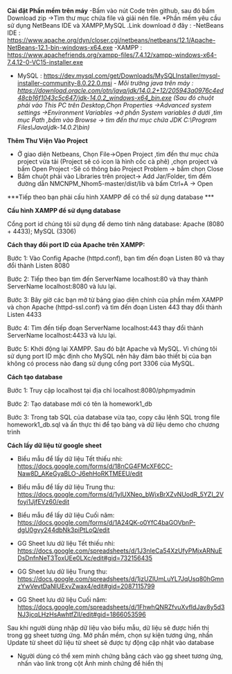 
**Cài đặt Phần mềm trên máy**
-Bấm vào nút Code trên github, sau đó bấm Download zip
->Tìm thư mục chứa file và giải nén file.
*Phần mềm yêu cầu sử dụng NetBeans IDE và XAMPP,MySQL .Link download ở đây :
-NetBeans IDE : https://www.apache.org/dyn/closer.cgi/netbeans/netbeans/12.1/Apache-NetBeans-12.1-bin-windows-x64.exe
-XAMPP : https://www.apachefriends.org/xampp-files/7.4.12/xampp-windows-x64-7.4.12-0-VC15-installer.exe
- MySQL : https://dev.mysql.com/get/Downloads/MySQLInstaller/mysql-installer-community-8.0.22.0.msi
*- Môi trường java trên máy : https://download.oracle.com/otn/java/jdk/14.0.2+12/205943a0976c4ed48cb16f1043c5c647/jdk-14.0.2_windows-x64_bin.exe
(Sau đó chuột phải vào This PC trên Desktop,Chọn Properties ->Advanced system settings ->Environment Variables ->ở phần System variables ở dưới ,tìm mục Path ,bấm vào Browse -> tìm đến thư mục chứa JDK C:\Program Files\Java\jdk-14.0.2\bin)*

**Thêm Thư Viện Vào Project**
- Ở giao diện Netbeans, Chọn File->Open Project ,tìm đến thư mục chứa project vừa tải (Project sẽ có icon là hình cốc cà phê) ,chọn project và bấm Open Project
-Sẽ có thông báo Project Problem -> bấm chọn Close
- Bấm chuột phải vào Libraries trên project-> Add Jar/Folder, tìm đếm đường dẫn NMCNPM_Nhom5-master/dist/lib và bấm Ctrl+A -> Open

***Tiếp theo bạn phải cấu hình XAMPP để có thể sử dụng database ***

**Cấu hình XAMPP để sử dụng database**

Cổng port id chúng tôi sử dụng để demo tính năng database: Apache (8080 + 4433); MySQL (3306)

**Cách thay đổi port ID của Apache trên XAMPP:**

Bước 1: Vào Config Apache (httpd.conf), bạn tìm đến đoạn Listen 80 và thay đổi thành Listen 8080

Bước 2: Tiếp theo bạn tìm đến ServerName localhost:80 và thay thành ServerName localhost:8080 và lưu lại.

Bước 3: Bây giờ các bạn mở từ bảng giao diện chính của phần mềm XAMPP và chọn Apache (httpd-ssl.conf) và tìm đến đoạn Listen 443 thay đổi thành Listen 4433

Bước 4: Tìm đến tiếp đoạn <VirtualHost default:443> ServerName localhost:443 thay đổi thành <VirtualHost default:4433> ServerName localhost:4433 và lưu lại.

Bước 5: Khởi động lại XAMPP. Sau đó bật Apache và MySQL. Vì chúng tôi sử dụng port ID mặc định cho MySQL nên hãy đảm bảo thiết bị của bạn không có process nào đang sử dụng cổng port 3306 của MySQL.

**Cách tạo database**

Bước 1: Truy cập localhost tại địa chỉ localhost:8080/phpmyadmin

Bước 2: Tạo database mới có tên là homework1_db

Bước 3: Trong tab SQL của database vừa tạo, copy câu lệnh SQL trong file homework1_db.sql và ấn thực thi để tạo bảng và dữ liệu demo cho chương trình 

**Cách lấy dữ liệu từ google sheet**

+ Biểu mẫu để lấy dữ liệu Tết thiếu nhi: https://docs.google.com/forms/d/18nCG4FMcXF6CC-Naw8D_AKeGyaBLO-J6ehHoRKTMEEU/edit
+ Biểu mẫu để lấy dữ liệu Trung thu: https://docs.google.com/forms/d/1ylUXNeo_bWjxBrXZvNUodR_5YZI_2Vfoyi1JjfEVz60/edit
+ Biểu mẫu để lấy dữ liệu Cuối năm: https://docs.google.com/forms/d/1A24QK-o0YfC4baGOVbnP-dgU0gvy244dbNk3piPtLoQ/edit

+ GG Sheet lưu dữ liệu Tết thiếu nhi: https://docs.google.com/spreadsheets/d/1J3nIeCa54XzUfyPMjxARNuEDsDnfnNeT3ToxUEe0LXc/edit#gid=732156435
+ GG Sheet lưu dữ liệu Trung thu: https://docs.google.com/spreadsheets/d/1jzUZlUmLuYL7JqUsq80hGmnzYwVevtDaNIUExvZwax4/edit#gid=2087115799
+ GG Sheet lưu dữ liệu Cuối năm: https://docs.google.com/spreadsheets/d/1FhwhQNRZfvuXvfIdJav8y5d3NJ3jcqLHzHsAwhtfZlI/edit#gid=1866053596

Sau khi người dùng nhập dữ liệu vào biểu mẫu, dữ liệu sẽ được hiển thị trong gg sheet tương ứng. 
Mở phần mềm, chọn sự kiện tương ứng, nhấn Update từ sheet dữ liệu từ sheet sẽ được tự động cập nhật vào database
- Người dùng có thể xem minh chứng bằng cách vào gg sheet tương ứng, nhấn vào link trong cột Ảnh minh chứng để hiển thị

